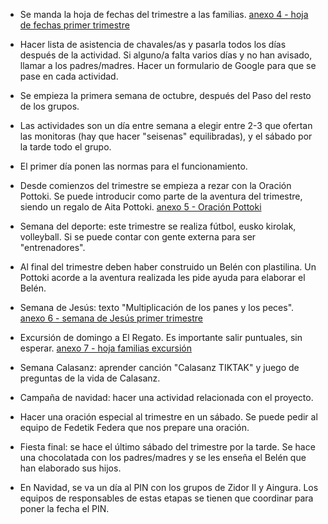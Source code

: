 [nombre]: <> (Primer Trimestre)
[sidebar]: <> (1º Trimestre)
[icon]: <> (fa-1)
[exit]: <> (exit)

-   Se manda la hoja de fechas del trimestre a las familias. [anexo 4 - hoja de fechas primer trimestre](https://github.com/rubensancor/ProgBasicas/raw/master/app/static/anexos/Z3/Anexo%204%20-%20hoja%20de%20fechas%20primer%20trimestre.docx)

-   Hacer lista de asistencia de chavales/as y pasarla todos los días después de la actividad. Si alguno/a falta varios días y no han avisado, llamar a los padres/madres. Hacer un formulario de Google para que se pase en cada actividad. 

-   Se empieza la primera semana de octubre, después del Paso del resto de los grupos. 

-   Las actividades son un día entre semana a elegir entre 2-3 que ofertan las monitoras (hay que hacer "seisenas" equilibradas), y el sábado por la tarde todo el grupo. 

-   El primer día ponen las normas para el funcionamiento.

-   Desde comienzos del trimestre se empieza a rezar con la Oración Pottoki. Se puede introducir como parte de la aventura del trimestre, siendo un regalo de Aita Pottoki. [anexo 5 - Oración Pottoki](https://github.com/rubensancor/ProgBasicas/raw/master/app/static/anexos/Z3/Anexo%205%20-%20Oracio%CC%81n%20Pottoki.pdf)

-   Semana del deporte: este trimestre se realiza fútbol, eusko kirolak, volleyball. Si se puede contar con gente externa para ser "entrenadores".

-   Al final del trimestre deben haber construido un Belén con plastilina. Un Pottoki acorde a la aventura realizada les pide ayuda para elaborar el Belén.

-   Semana de Jesús: texto "Multiplicación de los panes y los peces". [anexo 6 - semana de Jesús primer trimestre](https://github.com/rubensancor/ProgBasicas/raw/master/app/static/anexos/Z3/Anexo%206%20-%20Semana%20de%20Jesu%CC%81s%20primer%20trimestre.docx)

-   Excursión de domingo a El Regato. Es importante salir puntuales, sin esperar. [anexo 7 - hoja familias excursión](https://github.com/rubensancor/ProgBasicas/raw/master/app/static/anexos/Z3/Anexo%207%20-%20Hoja%20familias%20excursio%CC%81n%20Regato.docx)

-   Semana Calasanz: aprender canción "Calasanz TIKTAK" y juego de preguntas de la vida de Calasanz.

-   Campaña de navidad: hacer una actividad relacionada con el proyecto. 

-   Hacer una oración especial al trimestre en un sábado. Se puede pedir al equipo de Fedetik Federa que nos prepare una oración. 

-   Fiesta final: se hace el último sábado del trimestre por la tarde. Se hace una chocolatada con los padres/madres y se les enseña el Belén que han elaborado sus hijos. 

-   En Navidad, se va un día al PIN con los grupos de Zidor II y Aingura. Los equipos de responsables de estas etapas se tienen que coordinar para poner la fecha el PIN.